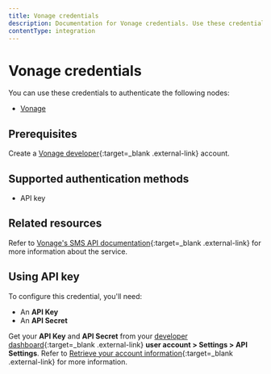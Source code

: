 ```yaml
---
title: Vonage credentials
description: Documentation for Vonage credentials. Use these credentials to authenticate Vonage in n8n, a workflow automation platform.
contentType: integration
---
```


# Vonage credentials

You can use these credentials to authenticate the following nodes:

- [Vonage](/integrations/builtin/app-nodes/n8n-nodes-base.vonage/)

## Prerequisites

Create a [Vonage developer](https://developer.vonage.com){:target=_blank .external-link} account.

## Supported authentication methods

- API key

## Related resources

Refer to [Vonage's SMS API documentation](https://developer.vonage.com/en/api/sms){:target=_blank .external-link} for more information about the service.

## Using API key

To configure this credential, you'll need:

- An **API Key**
- An **API Secret**

Get your **API Key** and **API Secret** from your [developer dashboard](https://dashboard.nexmo.com/){:target=_blank .external-link} **user account > Settings > API Settings**. Refer to [Retrieve your account information](https://developer.vonage.com/en/account/guides/dashboard-management#retrieve-your-account-information){:target=_blank .external-link} for more information.

